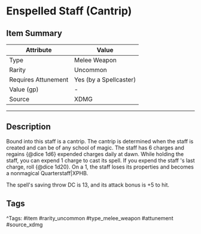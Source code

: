 # Enspelled Staff (Cantrip)

## Item Summary

| Attribute            | Value                        |
|----------------------|------------------------------|
| Type                 | Melee Weapon |
| Rarity               | Uncommon             |
| Requires Attunement  | Yes (by a Spellcaster)                |
| Value (gp)           | -    |
| Source               | XDMG |

---

## Description

Bound into this staff is a cantrip. The cantrip is determined when the staff is created and can be of any school of magic. The staff has 6 charges and regains {@dice 1d6} expended charges daily at dawn. While holding the staff, you can expend 1 charge to cast its spell. If you expend the staff 's last charge, roll {@dice 1d20}. On a 1, the staff loses its properties and becomes a nonmagical Quarterstaff|XPHB.

The spell's saving throw DC is 13, and its attack bonus is +5 to hit.

## Tags

^Tags: #item #rarity_uncommon #type_melee_weapon #attunement #source_xdmg